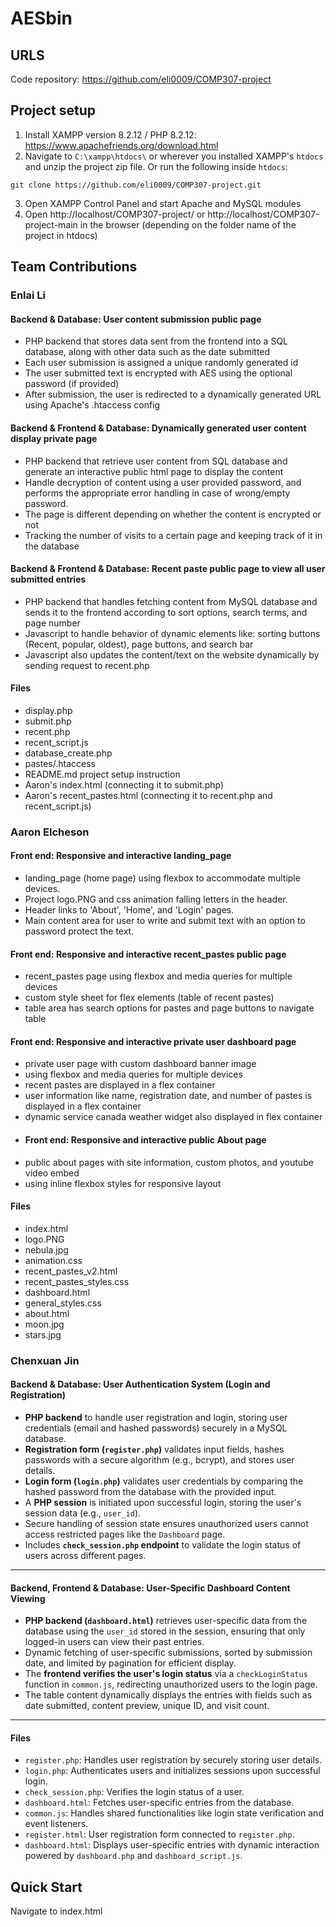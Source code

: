 # AESbin
## URLS
Code repository: https://github.com/eli0009/COMP307-project
## Project setup
1. Install XAMPP version 8.2.12 / PHP 8.2.12: https://www.apachefriends.org/download.html
2. Navigate to `C:\xampp\htdocs\` or wherever you installed XAMPP's `htdocs` and unzip the project zip file. Or run the following inside `htdocs`:
```
git clone https://github.com/eli0009/COMP307-project.git
```
3. Open XAMPP Control Panel and start Apache and MySQL modules
4. Open http://localhost/COMP307-project/ or http://localhost/COMP307-project-main in the browser (depending on the folder name of the project in htdocs)

## Team Contributions

### Enlai Li
#### Backend & Database: User content submission public page
- PHP backend that stores data sent from the frontend into a SQL database, along with other data such as the date submitted
- Each user submission is assigned a unique randomly generated id
- The user submitted text is encrypted with AES using the optional password (if provided)
- After submission, the user is redirected to a dynamically generated URL using Apache's .htaccess config
#### Backend & Frontend & Database: Dynamically generated user content display private page
- PHP backend that retrieve user content from SQL database and generate an interactive public html page to display the content
- Handle decryption of content using a user provided password, and performs the appropriate error handling in case of wrong/empty password.
- The page is different depending on whether the content is encrypted or not
- Tracking the number of visits to a certain page and keeping track of it in the database
#### Backend & Frontend & Database: Recent paste public page to view all user submitted entries
- PHP backend that handles fetching content from MySQL database and sends it to the frontend according to sort options, search terms, and page number
- Javascript to handle behavior of dynamic elements like: sorting buttons (Recent, popular, oldest), page buttons, and search bar
- Javascript also updates the content/text on the website dynamically by sending request to recent.php
#### Files
- display.php
- submit.php 
- recent.php
- recent_script.js
- database_create.php
- pastes/.htaccess
- README.md project setup instruction
- Aaron's index.html (connecting it to submit.php)
- Aaron's recent_pastes.html (connecting it to recent.php and recent_script.js)
### Aaron Elcheson
#### Front end: Responsive and interactive landing_page
- landing_page (home page) using flexbox to accommodate multiple devices.
- Project logo.PNG and css animation falling letters in the header.
- Header links to 'About', 'Home', and 'Login' pages.
- Main content area for user to write and submit text with an option to password protect the text.
#### Front end: Responsive and interactive recent_pastes public page
- recent_pastes page using flexbox and media queries for multiple devices
- custom style sheet for flex elements (table of recent pastes)
- table area has search options for pastes and page buttons to navigate table
#### Front end: Responsive and interactive private user dashboard page
- private user page with custom dashboard banner image
- using flexbox and media queries for multiple devices
- recent pastes are displayed in a flex container
- user information like name, registration date, and number of pastes is displayed in a flex container
- dynamic service canada weather widget also displayed in flex container
- #### Front end: Responsive and interactive public About page
- public about pages with site information, custom photos, and youtube video embed
- using inline flexbox styles for responsive layout

#### Files
- index.html
- logo.PNG
- nebula.jpg
- animation.css
- recent_pastes_v2.html
- recent_pastes_styles.css
- dashboard.html
- general_styles.css
- about.html
- moon.jpg
- stars.jpg
  
### Chenxuan Jin
#### Backend & Database: User Authentication System (Login and Registration)
- **PHP backend** to handle user registration and login, storing user credentials (email and hashed passwords) securely in a MySQL database.
- **Registration form (`register.php`)** validates input fields, hashes passwords with a secure algorithm (e.g., bcrypt), and stores user details.
- **Login form (`login.php`)** validates user credentials by comparing the hashed password from the database with the provided input.
- A **PHP session** is initiated upon successful login, storing the user's session data (e.g., `user_id`).
- Secure handling of session state ensures unauthorized users cannot access restricted pages like the `Dashboard` page.
- Includes **`check_session.php` endpoint** to validate the login status of users across different pages.

---

#### Backend, Frontend & Database: User-Specific Dashboard Content Viewing
- **PHP backend (`dashboard.html`)** retrieves user-specific data from the database using the `user_id` stored in the session, ensuring that only logged-in users can view their past entries.
- Dynamic fetching of user-specific submissions, sorted by submission date, and limited by pagination for efficient display.
- The **frontend verifies the user's login status** via a `checkLoginStatus` function in `common.js`, redirecting unauthorized users to the login page.
- The table content dynamically displays the entries with fields such as date submitted, content preview, unique ID, and visit count.

---

#### Files
- `register.php`: Handles user registration by securely storing user details.
- `login.php`: Authenticates users and initializes sessions upon successful login.
- `check_session.php`: Verifies the login status of a user.
- `dashboard.html`: Fetches user-specific entries from the database.
- `common.js`: Handles shared functionalities like login state verification and event listeners.
- `register.html`: User registration form connected to `register.php`.
- `dashboard.html`: Displays user-specific entries with dynamic interaction powered by `dashboard.php` and `dashboard_script.js`.




## Quick Start

Navigate to index.html
